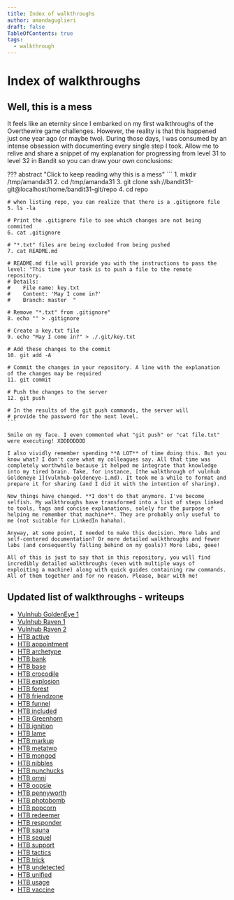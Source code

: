 ```yaml
---
title: Index of walkthroughs
author: amandaguglieri
draft: false
TableOfContents: true
tags:
  - walkthrough
---
```


# Index of walkthroughs

## Well, this is a mess

It feels like an eternity since I embarked on my first walkthroughs of the Overthewire game challenges. However, the reality is that this happened just one year ago (or maybe two). During those days, I was consumed by an intense obsession with documenting every single step I took. Allow me to relive and share a snippet of my explanation for progressing from level 31 to level 32 in Bandit so you can draw your own conclusions:

??? abstract "Click to keep reading why this is a mess"
	```
	1. mkdir /tmp/amanda31
	2. cd /tmp/amanda31
	3. git clone ssh://bandit31-git@localhost/home/bandit31-git/repo
	4. cd repo
	
	# when listing repo, you can realize that there is a .gitignore file
	5. ls -la
	
	# Print the .gitignore file to see which changes are not being commited
	6. cat .gitignore
	
	# "*.txt" files are being excluded from being pushed
	7. cat README.md
	
	# README.md file will provide you with the instructions to pass the level: "This time your task is to push a file to the remote repository.
	# Details:
	#    File name: key.txt
	#    Content: 'May I come in?'
	#    Branch: master  "
	
	# Remove "*.txt" from .gitignore"
	8. echo "" > .gitignore
	
	# Create a key.txt file
	9. echo "May I come in?" > ./.git/key.txt
	
	# Add these changes to the commit
	10. git add -A
	
	# Commit the changes in your repository. A line with the explanation of the changes may be required
	11. git commit
	
	# Push the changes to the server
	12. git push
	
	# In the results of the git push commands, the server will 
	# provide the password for the next level.
	```

	Smile on my face. I even commented what "git push" or "cat file.txt" were executing! XDDDDDDDD
	
	I also vividly remember spending **A LOT** of time doing this. But you know what? I don't care what my colleagues say. All that time was completely worthwhile because it helped me integrate that knowledge into my tired brain. Take, for instance, [the walkthrough of vulnhub Goldeneye 1](vulnhub-goldeneye-1.md). It took me a while to format and prepare it for sharing (and I did it with the intention of sharing).
		
	Now things have changed. **I don't do that anymore. I've become selfish. My walkthroughs have transformed into a list of steps linked to tools, tags and concise explanations, solely for the purpose of helping me remember that machine**. They are probably only useful to me (not suitable for LinkedIn hahaha). 
	
	Anyway, at some point, I needed to make this decision. More labs and self-centered documentation? Or more detailed walkthroughs and fewer labs (and consequently falling behind on my goals)? More labs, geee!
	
	All of this is just to say that in this repository, you will find incredibly detailed walkthroughs (even with multiple ways of exploiting a machine) along with quick guides containing raw commands. All of them together and for no reason. Please, bear with me!


## Updated list of walkthroughs - writeups

-   [Vulnhub GoldenEye 1](vulnhub-goldeneye-1.md)
-   [Vulnhub Raven 1](vulnhub-raven-1.md)
-   [Vulnhub Raven 2](vulnhub-raven-2.md)
-   [HTB active](htb-active.md)
-   [HTB appointment](htb-appointment.md)
-   [HTB archetype](htb-archetype.md)
-   [HTB bank](htb-bank.md)
-   [HTB base](htb-base.md)
-   [HTB crocodile](htb-crocodile.md)
-   [HTB explosion](htb-explosion.md)
-   [HTB forest](htb-forest.md)
-   [HTB friendzone](htb-friendzone.md)
-   [HTB funnel](htb-funnel.md)
-   [HTB included](htb-included.md)
-   [HTB Greenhorn](htb-greenhorn.md)
-   [HTB ignition](htb-ignition.md)
-   [HTB lame](htb-lame.md)
-   [HTB markup](htb-markup.md)
-   [HTB metatwo](htb-metatwo.md)
-   [HTB mongod](htb-mongod.md)
-   [HTB nibbles](htb-nibbles.md)
-   [HTB nunchucks](htb-nunchucks.md)
-   [HTB omni](htb-omni.md)
-   [HTB oopsie](htb-oopsie.md)
-   [HTB pennyworth](htb-pennyworth.md)
-   [HTB photobomb](htb-photobomb.md)
-   [HTB popcorn](htb-popcorn.md)
-   [HTB redeemer](htb-redeemer.md)
-   [HTB responder](htb-responder.md)
-   [HTB sauna](htb-sauna.md)
-   [HTB sequel](htb-sequel.md)
-   [HTB support](htb-support.md)
-   [HTB tactics](htb-tactics.md)
-   [HTB trick](htb-trick.md)
-   [HTB undetected](htb-undetected.md)
-   [HTB unified](htb-unified.md)
-   [HTB usage](htb-usage.md)
-   [HTB vaccine](htb-vaccine.md)


